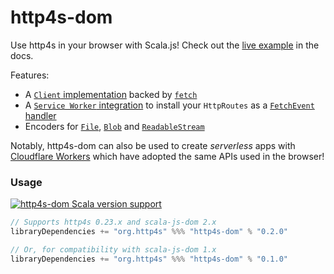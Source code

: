 # http4s-dom

Use http4s in your browser with Scala.js! Check out the [live example](https://http4s.github.io/http4s-dom/) in the docs.


Features:

* A [`Client` implementation](https://www.javadoc.io/doc/org.http4s/http4s-dom_sjs1_2.13/latest/org/http4s/dom/FetchClientBuilder.html) backed by [`fetch`](https://developer.mozilla.org/en-US/docs/Web/API/Fetch_API)
* A [`Service Worker` integration](https://www.javadoc.io/doc/org.http4s/http4s-dom_sjs1_2.13/latest/org/http4s/dom/ServiceWorker$.html) to install your `HttpRoutes` as a [`FetchEvent` handler](https://developer.mozilla.org/en-US/docs/Web/API/ServiceWorkerGlobalScope/onfetch)
* Encoders for [`File`](https://developer.mozilla.org/en-US/docs/Web/API/File), [`Blob`](https://developer.mozilla.org/en-US/docs/Web/API/Blob) and [`ReadableStream`](https://developer.mozilla.org/en-US/docs/Web/API/ReadableStream)

Notably, http4s-dom can also be used to create _serverless_ apps with [Cloudflare Workers](https://workers.cloudflare.com) which have adopted the same APIs used in the browser!

### Usage

[![http4s-dom Scala version support](https://index.scala-lang.org/http4s/http4s-dom/http4s-dom/latest-by-scala-version.svg?targetType=Js)](https://index.scala-lang.org/http4s/http4s-dom/http4s-dom)

```scala
// Supports http4s 0.23.x and scala-js-dom 2.x
libraryDependencies += "org.http4s" %%% "http4s-dom" % "0.2.0"

// Or, for compatibility with scala-js-dom 1.x
libraryDependencies += "org.http4s" %%% "http4s-dom" % "0.1.0"
```
